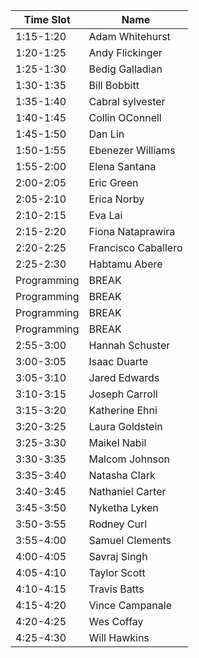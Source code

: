|Time Slot|Name|
|-------|-------|
|1:15-1:20|Adam Whitehurst|
|1:20-1:25|Andy Flickinger|
|1:25-1:30|Bedig Galladian|
|1:30-1:35|Bill Bobbitt|
|1:35-1:40|Cabral sylvester|
|1:40-1:45|Collin OConnell|
|1:45-1:50|Dan Lin|
|1:50-1:55|Ebenezer Williams|
|1:55-2:00|Elena Santana|
|2:00-2:05|Eric Green|
|2:05-2:10|Erica Norby|
|2:10-2:15|Eva Lai|
|2:15-2:20|Fiona Nataprawira|
|2:20-2:25|Francisco Caballero|
|2:25-2:30|Habtamu Abere|
|Programming| BREAK|
|Programming| BREAK|
|Programming| BREAK|
|Programming| BREAK|
|2:55-3:00|Hannah Schuster|
|3:00-3:05|Isaac Duarte|
|3:05-3:10|Jared Edwards|
|3:10-3:15|Joseph Carroll|
|3:15-3:20|Katherine Ehni|
|3:20-3:25|Laura Goldstein|
|3:25-3:30|Maikel Nabil|
|3:30-3:35|Malcom Johnson|
|3:35-3:40|Natasha Clark|
|3:40-3:45|Nathaniel Carter|
|3:45-3:50|Nyketha Lyken|
|3:50-3:55|Rodney Curl|
|3:55-4:00|Samuel Clements|
|4:00-4:05|Savraj Singh|
|4:05-4:10|Taylor Scott|
|4:10-4:15|Travis Batts|
|4:15-4:20|Vince Campanale|
|4:20-4:25|Wes Coffay|
|4:25-4:30|Will Hawkins|
